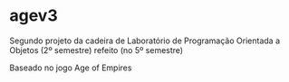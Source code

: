 # agev3
Segundo projeto da cadeira de Laboratório de Programação Orientada a Objetos (2º semestre) refeito (no 5º semestre)

Baseado no jogo Age of Empires
